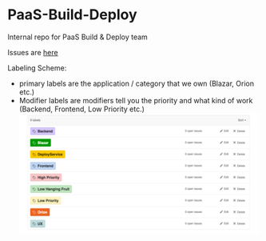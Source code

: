 # PaaS-Build-Deploy
Internal repo for PaaS Build &amp; Deploy team

Issues are [here](https://git.hubteam.com/HubSpot/PaaS-Build-Deploy/issues)

Labeling Scheme:
- primary labels are the application / category that we own (Blazar, Orion etc.)  
- Modifier labels are modifiers tell you the priority and what kind of work (Backend, Frontend, Low Priority etc.)
![labels](./labels.png)
